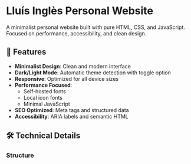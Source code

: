 # Lluís Inglès Personal Website

A minimalist personal website built with pure HTML, CSS, and JavaScript. Focused on performance, accessibility, and clean design.

## 🌟 Features

- **Minimalist Design**: Clean and modern interface
- **Dark/Light Mode**: Automatic theme detection with toggle option
- **Responsive**: Optimized for all device sizes
- **Performance Focused**: 
  - Self-hosted fonts
  - Local icon fonts
  - Minimal JavaScript
- **SEO Optimized**: Meta tags and structured data
- **Accessibility**: ARIA labels and semantic HTML

## 🛠 Technical Details

### Structure

